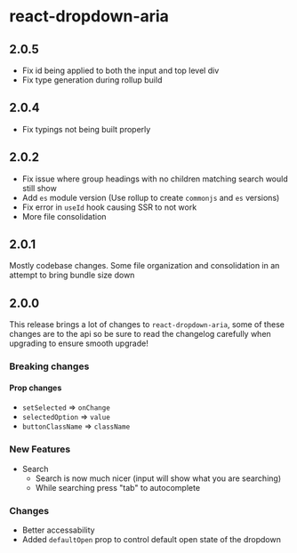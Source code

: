 # react-dropdown-aria

## 2.0.5
- Fix id being applied to both the input and top level div
- Fix type generation during rollup build

## 2.0.4
- Fix typings not being built properly

## 2.0.2
- Fix issue where group headings with no children matching search would still show
- Add `es` module version (Use rollup to create `commonjs` and `es` versions)
- Fix error in `useId` hook causing SSR to not work
- More file consolidation

## 2.0.1
Mostly codebase changes. Some file organization and consolidation in an attempt to bring bundle size down

## 2.0.0
This release brings a lot of changes to `react-dropdown-aria`, some of these changes are to the api so be sure to read the changelog carefully when upgrading to ensure smooth upgrade!
### Breaking changes
#### Prop changes
- `setSelected` => `onChange`
- `selectedOption` => `value`
- `buttonClassName` => `className`

### New Features
- Search
  - Search is now much nicer (input will show what you are searching)
  - While searching press "tab" to autocomplete


### Changes
- Better accessability
- Added `defaultOpen` prop to control default open state of the dropdown
